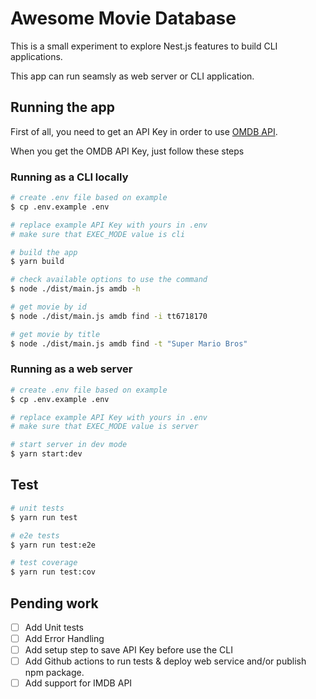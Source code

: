 # Awesome Movie Database

This is a small experiment to explore Nest.js features to build CLI applications. 

This app can run seamsly as web server or CLI application.

## Running the app
First of all, you need to get an API Key in order to use [OMDB API](https://www.omdbapi.com/apikey.aspx).

When you get the OMDB API Key, just follow these steps

### Running as a CLI locally

```bash
# create .env file based on example
$ cp .env.example .env

# replace example API Key with yours in .env
# make sure that EXEC_MODE value is cli

# build the app
$ yarn build

# check available options to use the command
$ node ./dist/main.js amdb -h

# get movie by id
$ node ./dist/main.js amdb find -i tt6718170

# get movie by title
$ node ./dist/main.js amdb find -t "Super Mario Bros"
```

### Running as a web server
```bash
# create .env file based on example
$ cp .env.example .env

# replace example API Key with yours in .env
# make sure that EXEC_MODE value is server

# start server in dev mode
$ yarn start:dev
```

## Test

```bash
# unit tests
$ yarn run test

# e2e tests
$ yarn run test:e2e

# test coverage
$ yarn run test:cov
```

## Pending work
- [ ] Add Unit tests 
- [ ] Add Error Handling
- [ ] Add setup step to save API Key before use the CLI
- [ ] Add Github actions to run tests & deploy web service and/or publish npm package.
- [ ] Add support for IMDB API
